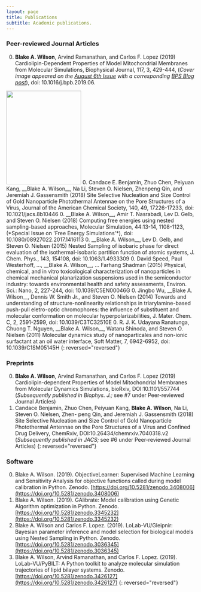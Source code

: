 ```yaml
---
layout: page
title: Publications
subtitle: Academic publications.
---
```


### Peer-reviewed Journal Articles

0. __Blake A. Wilson__, Arvind Ramanathan, and Carlos F. Lopez (2019) Cardiolipin-Dependent Properties of Model Mitochondrial Membranes from Molecular Simulations, Biophysical Journal, 117, 3, 429-444, (*Cover image appeared on the <a href="https://www.cell.com/biophysj/issue?pii=S0006-3495(18)X0017-4">August 6th Issue</a> with a corresponding [BPS Blog post](https://www.biophysics.org/blog/structure-and-dynamics-of-model-mitochondria-membranes-1)*), doi: 10.1016/j.bpb.2019.06.
<img width="200" height="250" src="https://marlin-prod.literatumonline.com/cms/attachment/atypon:cms:attachment:img:d245e6:rev:1565010213044-8329:pii:S0006349518X00174/cover.tif.jpg">
0. Candace E. Benjamin, Zhuo Chen, Peiyuan Kang, __Blake A. Wilson__, Na Li, Steven O. Nielsen, Zhenpeng Qin, and Jeremiah J. Gassensmith (2018) Site Selective Nucleation and Size Control of Gold Nanoparticle Photothermal Antennae on the Pore Structures of a Virus, Journal of the American Chemical Society, 140, 49, 17226-17233, doi: 10.1021/jacs.8b10446
0. __Blake A. Wilson__, Amir T. Nasrabadi, Lev D. Gelb, and Steven O. Nielsen (2018) Computing free energies using nested sampling-based approaches, Molecular Simulation, 44:13-14, 1108-1123, (*Special Issue on 'Free Energy Simulations'*), doi: 10.1080/08927022.2017.1416113
0. __Blake A. Wilson__, Lev D. Gelb, and Steven O. Nielsen (2015) Nested Sampling of isobaric phase for direct evaluation of the isothermal-isobaric partition function of atomic systems, J. Chem. Phys., 143, 154108, doi: 10.1063/1.4933309
0. David Speed, Paul Westerhoff, ..., __Blake A. Wilson__, ... Farhang Shadman (2015) Physical, chemical, and in vitro toxicological characterization of nanoparticles in chemical mechanical planarization suspensions used in the semiconductor industry: towards environmental health and safety assessments, Environ. Sci.: Nano, 2, 227-244, doi: 10.1039/C5EN00046G
0. Jingbo Wu, __Blake A. Wilson__, Dennis W. Smith Jr., and Steven O. Nielsen (2014) Towards and understanding of structure-nonlinearity relationships in triarylamine-based push-pull eletro-optic chromophores: the influence of substituent and molecular conformation on molecular hyperpolarizabilities, J. Mater. Chem. C, 2, 2591-2599, doi: 10.1039/C3TC32510E
0. R. J. K. Udayana Ranatunga, Chuong T. Nguyen, __Blake A. Wilson__, Wataru Shinoda, and Steven O. Nielsen (2011) Molecular dynamics study of nanoparticales and non-ionic surfactant at an oil water interface, Soft Matter, 7, 6942-6952, doi: 10.1039/C1SM05145H
{: reversed="reversed"}

### Preprints
0. __Blake A. Wilson__, Arvind Ramanathan, and Carlos F. Lopez (2019) Cardiolipin-dependent Properties
of Model Mitochondrial Membranes from Molecular Dynamics Simulations, bioRxiv, DOI:10.1101/557744
(*Subsequently published in Biophys. J.;* see #7 under Peer-reviewed Journal Articles)  
0. Candace Benjamin, Zhuo Chen, Peiyuan Kang, __Blake A. Wilson__, Na Li, Steven O. Nielsen, Zhen-
peng Qin, and Jeremiah J. Gassensmith (2018) Site Selective Nucleation and Size Control of Gold
Nanoparticle Photothermal Antennae on the Pore Structures of a Virus and Confined Drug Delivery,
ChemRxiv, DOI:10.26434/chemrxiv.7040318.v2
(*Subsequently published in JACS;* see #6 under Peer-reviewed Journal Articles)
{: reversed="reversed"}

### Software
0. Blake A. Wilson. (2019). ObjectiveLearner: Supervised Machine Learning and Sensitivity Analysis
for objective functions called during model calibration in Python. Zenodo. [https://doi.org/10.5281/zenodo.3408006](https://doi.org/10.5281/zenodo.3408006)
0. Blake A. Wilson. (2019). GAlibrate: Model calibration using Genetic Algorithm optimization in
Python. Zenodo.
[https://doi.org/10.5281/zenodo.3345232](https://doi.org/10.5281/zenodo.3345232)
0. Blake A. Wilson and Carlos F. Lopez. (2019). LoLab-VU/Gleipnir: Bayesian parameter inference
and model selection for biological models using Nested Sampling in Python. Zenodo.
[https://doi.org/10.5281/zenodo.3036345](https://doi.org/10.5281/zenodo.3036345)
0. Blake A. Wilson, Arvind Ramanathan, and Carlos F. Lopez. (2019). LoLab-VU/PyBILT: A Python
toolkit to analyze molecular simulation trajectories of lipid bilayer systems. Zenodo. [https://doi.org/10.5281/zenodo.3426127](https://doi.org/10.5281/zenodo.3426127)
{: reversed="reversed"}
